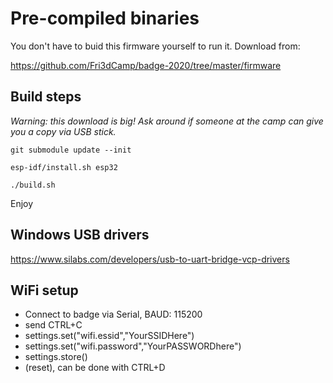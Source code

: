 # Pre-compiled binaries
You don't have to buid this firmware yourself to run it. Download from:

https://github.com/Fri3dCamp/badge-2020/tree/master/firmware

## Build steps

_Warning: this download is big! Ask around if someone at the camp can give you a copy via USB stick._

`git submodule update --init`

`esp-idf/install.sh esp32`

`./build.sh`

Enjoy

## Windows USB drivers
https://www.silabs.com/developers/usb-to-uart-bridge-vcp-drivers

## WiFi setup
* Connect to badge via Serial, BAUD: 115200
* send CTRL+C
* settings.set("wifi.essid","YourSSIDHere")
* settings.set("wifi.password","YourPASSWORDhere")
* settings.store()
* (reset), can be done with CTRL+D
